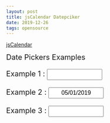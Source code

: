 ```yaml
---
layout: post
title: jsCalendar Datepciker
date: 2019-12-26
tags: opensource
---
```


<!-- jsCalendar -->
<link rel="stylesheet" type="text/css" href="/assets/vendor/jsCalendar_v1.4.4/jsCalendar.min.css">
<!-- <link rel="stylesheet" type="text/css" href="../themes/jsCalendar.micro.css"> -->
<script type="text/javascript" src="/assets/vendor/jsCalendar_v1.4.4/jsCalendar.min.js"></script>
<script type="text/javascript" src="/assets/vendor/jsCalendar_v1.4.4/jsCalendar.datepicker.min.js"></script>

<style type="text/css">
  #wrapper {
    //position: absolute;
    //top: 50px;
    //left: 50%;
    //width: 400px;
    //line-height: 40px;
    //margin-left: -200px;
    font-size: 20px;
    //text-align: center;
  }
  #wrapper input {
    height: 30px;
    width: 150px;
    line-height: 30px;
    font-size: 16px;
    text-align: center;
  }
</style>

[jsCalendar](https://gramthanos.github.io/jsCalendar/index.html)

<div id="wrapper">
  Date Pickers Examples<br>

  Example 1 :
  <input type="text"
       name="test-1"
       data-datepicker/>
  <br>

  Example 2 :
  <input type="text"
       name="test-2"
       value="05/01/2019"
       data-datepicker
       data-class="classic-theme meterial-theme"/>
  <br>

  Example 3 :
  <input type="text"
       name="test-3"
       data-datepicker
       data-min="01/01/2019"
       data-max="31/01/2019"
       data-date="05/01/2019"
       data-navigation="no"
       data-class="classic-theme micro-theme"/>
  <br>

</div>
